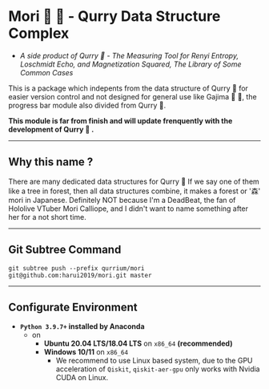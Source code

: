 # Mori 🌳 🍛 - Qurry Data Structure Complex

- *A side product of Qurry 🍛 - The Measuring Tool for Renyi Entropy, Loschmidt Echo, and Magnetization Squared, The Library of Some Common Cases*

This is a package which indepents from the data structure of Qurry 🍛 for easier version control and not designed for general use like Gajima 🔄 🍛, the progress bar module also divided from Qurry 🍛.

**This module is far from finish and will update frenquently with the development of Qurry 🍛 .**

---

## Why this name ?

There are many dedicated data structures for Qurry 🍛 If we say one of them like a tree in forest, then all data structures combine, it makes a forest or '森' mori in Japanese.
Definitely NOT because I'm a DeadBeat, the fan of Hololive VTuber Mori Calliope, and I didn't want to name something after her for a not short time.

---

## Git Subtree Command

`git subtree push --prefix qurrium/mori git@github.com:harui2019/mori.git master`

---

## Configurate Environment

- **`Python 3.9.7+` installed by Anaconda**
  - on
    - **Ubuntu 20.04 LTS/18.04 LTS** on `x86_64` **(recommended)**
    - **Windows 10/11** on `x86_64`
      - We recommend to use Linux based system, due to the GPU acceleration of `Qiskit`, `qiskit-aer-gpu` only works with Nvidia CUDA on Linux.
